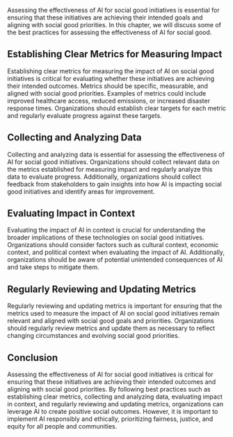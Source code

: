 
Assessing the effectiveness of AI for social good initiatives is essential for ensuring that these initiatives are achieving their intended goals and aligning with social good priorities. In this chapter, we will discuss some of the best practices for assessing the effectiveness of AI for social good.

Establishing Clear Metrics for Measuring Impact
-----------------------------------------------

Establishing clear metrics for measuring the impact of AI on social good initiatives is critical for evaluating whether these initiatives are achieving their intended outcomes. Metrics should be specific, measurable, and aligned with social good priorities. Examples of metrics could include improved healthcare access, reduced emissions, or increased disaster response times. Organizations should establish clear targets for each metric and regularly evaluate progress against these targets.

Collecting and Analyzing Data
-----------------------------

Collecting and analyzing data is essential for assessing the effectiveness of AI for social good initiatives. Organizations should collect relevant data on the metrics established for measuring impact and regularly analyze this data to evaluate progress. Additionally, organizations should collect feedback from stakeholders to gain insights into how AI is impacting social good initiatives and identify areas for improvement.

Evaluating Impact in Context
----------------------------

Evaluating the impact of AI in context is crucial for understanding the broader implications of these technologies on social good initiatives. Organizations should consider factors such as cultural context, economic context, and political context when evaluating the impact of AI. Additionally, organizations should be aware of potential unintended consequences of AI and take steps to mitigate them.

Regularly Reviewing and Updating Metrics
----------------------------------------

Regularly reviewing and updating metrics is important for ensuring that the metrics used to measure the impact of AI on social good initiatives remain relevant and aligned with social good goals and priorities. Organizations should regularly review metrics and update them as necessary to reflect changing circumstances and evolving social good priorities.

Conclusion
----------

Assessing the effectiveness of AI for social good initiatives is critical for ensuring that these initiatives are achieving their intended outcomes and aligning with social good priorities. By following best practices such as establishing clear metrics, collecting and analyzing data, evaluating impact in context, and regularly reviewing and updating metrics, organizations can leverage AI to create positive social outcomes. However, it is important to implement AI responsibly and ethically, prioritizing fairness, justice, and equity for all people and communities.
